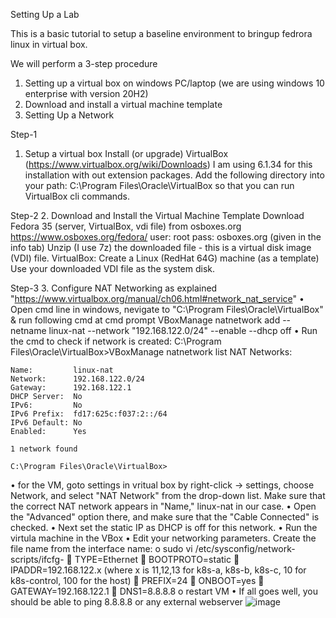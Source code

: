 Setting Up a Lab

This is a basic tutorial to setup a baseline environment to bringup fedrora linux in virtual box.

We will perform a 3-step procedure

1. Setting up a virtual box on windows PC/laptop (we are using windows 10 enterprise with version 20H2)
2. Download and install a virtual machine template
3. Setting Up a Network


Step-1
1. Setup a virtual box
  Install (or upgrade) VirtualBox (https://www.virtualbox.org/wiki/Downloads)
  I am using 6.1.34 for this installation with out extension packages.
  Add the following directory into your path: C:\Program Files\Oracle\VirtualBox so that you can run VirtualBox cli commands.


Step-2
2. Download and Install the Virtual Machine Template
  Download Fedora 35 (server, VirtualBox, vdi file) from osboxes.org https://www.osboxes.org/fedora/
  user: root pass: osboxes.org (given in the info tab)
  Unzip (I use 7z) the downloaded file - this is a virtual disk image (VDI) file.
  VirtualBox: Create a Linux (RedHat 64G) machine (as a template)
  Use your downloaded VDI file as the system disk.
  
Step-3
3. Configure NAT Networking as explained "https://www.virtualbox.org/manual/ch06.html#network_nat_service"
•	Open cmd line in windows, nevigate to "C:\Program Files\Oracle\VirtualBox" & run following cmd at cmd prompt
VBoxManage natnetwork add --netname linux-nat --network "192.168.122.0/24" --enable --dhcp off
•	Run the cmd to check if network is created:
    C:\Program Files\Oracle\VirtualBox>VBoxManage natnetwork list
    NAT Networks:

    Name:         linux-nat
    Network:      192.168.122.0/24
    Gateway:      192.168.122.1
    DHCP Server:  No
    IPv6:         No
    IPv6 Prefix:  fd17:625c:f037:2::/64
    IPv6 Default: No
    Enabled:      Yes

    1 network found

    C:\Program Files\Oracle\VirtualBox>

•	for the VM, goto settings in vritual box by right-click -> settings, choose Network, and select "NAT Network" from the drop-down list. Make sure that the correct NAT network appears in "Name," linux-nat in our case.
•	Open the "Advanced" option there, and make sure that the "Cable Connected" is checked.
•	Next set the static IP as DHCP is off for this network.
•	Run the virtula machine in the VBox
•	Edit your networking parameters. Create the file name from the interface name:
    o	sudo vi /etc/sysconfig/network-scripts/ifcfg-<if name>
    	TYPE=Ethernet
    	BOOTPROTO=static
    	IPADDR=192.168.122.x (where x is 11,12,13 for k8s-a, k8s-b, k8s-c, 10 for k8s-control, 100 for the host)
    	PREFIX=24
    	ONBOOT=yes
    	GATEWAY=192.168.122.1
    	DNS1=8.8.8.8
o	restart VM 
•	If all goes well, you should be able to ping 8.8.8.8 or any external webserver
  ![image](https://user-images.githubusercontent.com/94822541/167825942-d74d8f64-505e-408b-9bbe-ddbd40445cbb.png)
